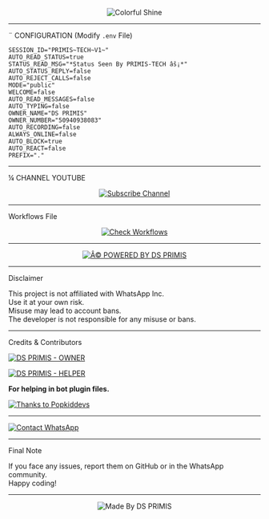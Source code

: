 </p>

<p align="center">
  <img src="https://i.imgur.com/LyHic3i.gif" alt="Colorful Shine" />
</p>

---

¨ CONFIGURATION (Modify `.env` File)

```
SESSION_ID="PRIMIS~TECH~V1~"
AUTO_READ_STATUS=true
STATUS_READ_MSG="*Status Seen By PRIMIS-TECH âš¡*"
AUTO_STATUS_REPLY=false
AUTO_REJECT_CALLS=false
MODE="public"
WELCOME=false
AUTO_READ_MESSAGES=false
AUTO_TYPING=false
OWNER_NAME="DS PRIMIS"
OWNER_NUMBER="50940938083"
AUTO_RECORDING=false
ALWAYS_ONLINE=false
AUTO_BLOCK=true
AUTO_REACT=false
PREFIX="."
```

---

¼ CHANNEL YOUTUBE

<p align="center">
  <a href="https://youtube.com/@butterfly_16_familly">
    <img src="https://img.shields.io/badge/Subscribe-Butterfly_16_Familly-red?style=for-the-badge&logo=youtube&logoColor=white" alt="Subscribe Channel" />
  </a>
</p>

---

 Workflows File

<p align="center">
  <a href="https://whatsapp.com/channel/0029Vb6T8td5K3zQZbsKEU1R">
    <img src="https://img.shields.io/badge/Check-Workflows-FF004D?style=for-the-badge&logo=whatsapp&logoColor=white" alt="Check Workflows" />
  </a>
</p>

---

<p align="center">
  <a href="https://github.com/PRIMIS-TECH-V1">
    <img alt="Â© POWERED BY DS PRIMIS" src="https://img.shields.io/badge/Â©%20POWERED%20BY-DS%20PRIMIS-ff0000?style=for-the-badge&logo=github" />
  </a>
</p>

---

Disclaimer

This project is not affiliated with WhatsApp Inc.  
Use it at your own risk.  
Misuse may lead to account bans.  
The developer is not responsible for any misuse or bans.

---

 Credits & Contributors

> <a href="https://github.com/PRIMIS-TECH-V1">
  <img alt="DS PRIMIS - OWNER" src="https://img.shields.io/badge/OWNER-âš¡DS%20PRIMISâš¡-FF0000?style=for-the-badge&logo=github" />
</a>  

> <a href="https://github.com/PRIMIS-TECH-V1">
  <img alt="DS PRIMIS - HELPER" src="https://img.shields.io/badge/HELPER-âš¡DS%20PRIMISâš¡-00FFC6?style=for-the-badge&logo=github" />
</a>

<p><b>For helping in bot plugin files.</b></p>

<a href="https://github.com/popkiddevs">
  <img alt="Thanks to Popkiddevs" src="https://img.shields.io/badge/Thanks_To-Popkiddevs-blueviolet?style=for-the-badge&logo=github" />
</a>

---

<a href="https://wa.me/50940938083?text=âš¡%20HELLO%20DS%20PRIMIS%20TECH%20âš¡">
  <img alt="Contact WhatsApp" src="https://img.shields.io/badge/DEV-âš¡DS%20PRIMIS%20TECHâš¡-25D366?style=for-the-badge&logo=whatsapp&logoColor=white" />
</a>

---

 Final Note

If you face any issues, report them on GitHub or in the WhatsApp community.  
Happy coding! 

---

<p align="center">
  <img alt="Made By DS PRIMIS" src="https://img.shields.io/badge/Made%20by-DS%20PRIMIS-black?style=for-the-badge&logo=github" />
</p>
